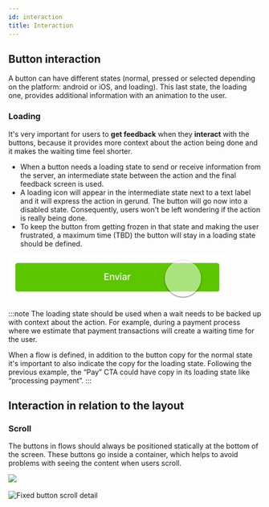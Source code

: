 ```yaml
---
id: interaction
title: Interaction
---
```


## Button interaction

A button can have different states \(normal, pressed or selected depending on the platform: android or iOS, and loading\). This last state, the loading one, provides additional information with an animation to the user.

### Loading

It's very important for users to **get feedback** when they **interact** with the buttons, because it provides more context about the action being done and it makes the waiting time feel shorter.‌

* When a button needs a loading state to send or receive information from the server, an intermediate state between the action and the final feedback screen is used. 
* A loading icon will appear in the intermediate state next to a text label and it will express the action in gerund. The button will go now into a disabled state. Consequently, users won't be left wondering if the action is really being done. 
* To keep the button from getting frozen in that state and making the user frustrated, a maximum time \(TBD\) the button will stay in a loading state should be defined. 

![](../../img/interaction_loading.gif)

:::note
The loading state should be used when a wait needs to be backed up with context about the action. For example, during a payment process where we estimate that payment transactions will create a waiting time for the user.

When a flow is defined, in addition to the button copy for the normal state it's important to also indicate the copy for the loading state. Following the previous example, the “Pay” CTA could have copy in its loading state like “processing payment”.
:::

## Interaction in relation to the layout

### Scroll

The buttons in flows should always be positioned statically at the bottom of the screen. These buttons go inside a container, which helps to avoid problems with seeing the content when users scroll.

![](../../img/interaction_scroll.gif)

![Fixed button scroll detail](../../img/interaction_scroll_02.gif)

